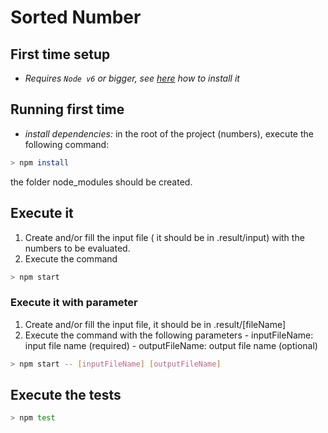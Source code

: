 # Sorted Number

## First time setup

* _Requires `Node v6` or bigger, see [here](https://nodejs.org/en/download) how to install it_

## Running first time

* _install dependencies:_ in the root of the project (numbers), execute the following command:

```sh
> npm install
```

the folder node_modules should be created.

## Execute it

  1. Create and/or fill the input file ( it should be in .result/input) with the numbers to be evaluated.
  1. Execute the command

  ```sh
  > npm start
  ```

### Execute it with parameter

  1. Create and/or fill the input file, it should be in .result/[fileName]
  1. Execute the command with the following parameters
    - inputFileName: input file name (required)
    - outputFileName: output file name (optional)

  ```sh
  > npm start -- [inputFileName] [outputFileName]
  ```

## Execute the tests

  ```sh
  > npm test
  ```

